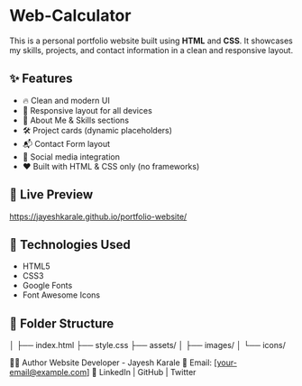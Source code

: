 # Web-Calculator

This is a personal portfolio website built using **HTML** and **CSS**. It showcases my skills, projects, and contact information in a clean and responsive layout.

## ✨ Features

- 🔥 Clean and modern UI
- 🎯 Responsive layout for all devices
- 💼 About Me & Skills sections
- 🛠️ Project cards (dynamic placeholders)
- 📬 Contact Form layout
- 🔗 Social media integration
- ❤️ Built with HTML & CSS only (no frameworks)


## 🔗 Live Preview

https://jayeshkarale.github.io/portfolio-website/

## 🧰 Technologies Used

- HTML5  
- CSS3  
- Google Fonts  
- Font Awesome Icons

## 📂 Folder Structure
│
├── index.html
├── style.css
├── assets/
│ ├── images/
│ └── icons/

🧑‍💻 Author
Website Developer - Jayesh Karale
📧 Email: [your-email@example.com]
🔗 LinkedIn | GitHub | Twitter

